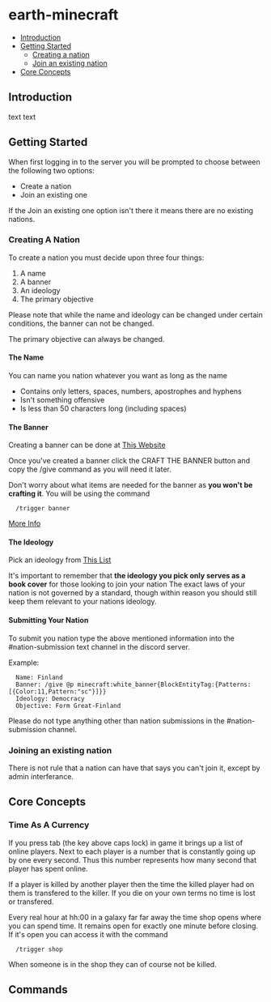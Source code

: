 # earth-minecraft

  * [Introduction](#introduction)
  * [Getting Started](#getting-started)
    * [Creating a nation](#creating-a-nation)
    * [Join an existing nation](#joining-an-existing-nation)
  * [Core Concepts](#core-concepts)

## Introduction

text text

## Getting Started

When first logging in to the server you will be prompted to choose 
between the following two options:

* Create a nation
* Join an existing one

If the Join an existing one option isn't there it means there are
no existing nations.

### Creating A Nation

To create a nation you must decide upon three four things:

1. A name
2. A banner
3. An ideology
4. The primary objective

Please note that while the name and ideology can be changed under certain conditions,
the banner can not be changed.

The primary objective can always be changed.

#### The Name

You can name you nation whatever you want as long as the name

* Contains only letters, spaces, numbers, apostrophes and hyphens
* Isn't something offensive
* Is less than 50 characters long (including spaces)

#### The Banner

Creating a banner can be done at [This Website](https://minecraft.tools/en/banner.php)

Once you've created a banner click the CRAFT THE BANNER button and copy the /give command
as you will need it later.

Don't worry about what items are needed for the banner as __you won't be crafting it__.
You will be using the command

```
  /trigger banner
```
[More Info](#commands)

#### The Ideology

Pick an ideology from [This List](https://en.wikipedia.org/wiki/List_of_political_ideologies)

It's important to remember that __the ideology you pick only serves as a book cover__ for those looking to join your nation
The exact laws of your nation is not governed by a standard, though within reason you should still keep them relevant to your nations ideology.

#### Submitting Your Nation

To submit you nation type the above mentioned information into the #nation-submission text channel in the discord server.

Example:

```
  Name: Finland
  Banner: /give @p minecraft:white_banner{BlockEntityTag:{Patterns:[{Color:11,Pattern:"sc"}]}}
  Ideology: Democracy
  Objective: Form Great-Finland
```

Please do not type anything other than nation submissions in the #nation-submission channel.

### Joining an existing nation

There is not rule that a nation can have that says you can't join it, except by admin interferance.

## Core Concepts

### Time As A Currency

If you press tab (the key above caps lock) in game it brings up a list of online players. Next to each player is a number that is constantly going up by one every second. Thus this number represents how many second that player has spent online.

If a player is killed by another player then the time the killed player had on them is transfered to the killer. If you die on your own terms no time is lost or transfered.

Every real hour at hh:00 in a galaxy far far away the time shop opens where you can spend time. It remains open for exactly one minute before closing. If it's open you can access it with the command

```
  /trigger shop
```

When someone is in the shop they can of course not be killed.

## Commands

